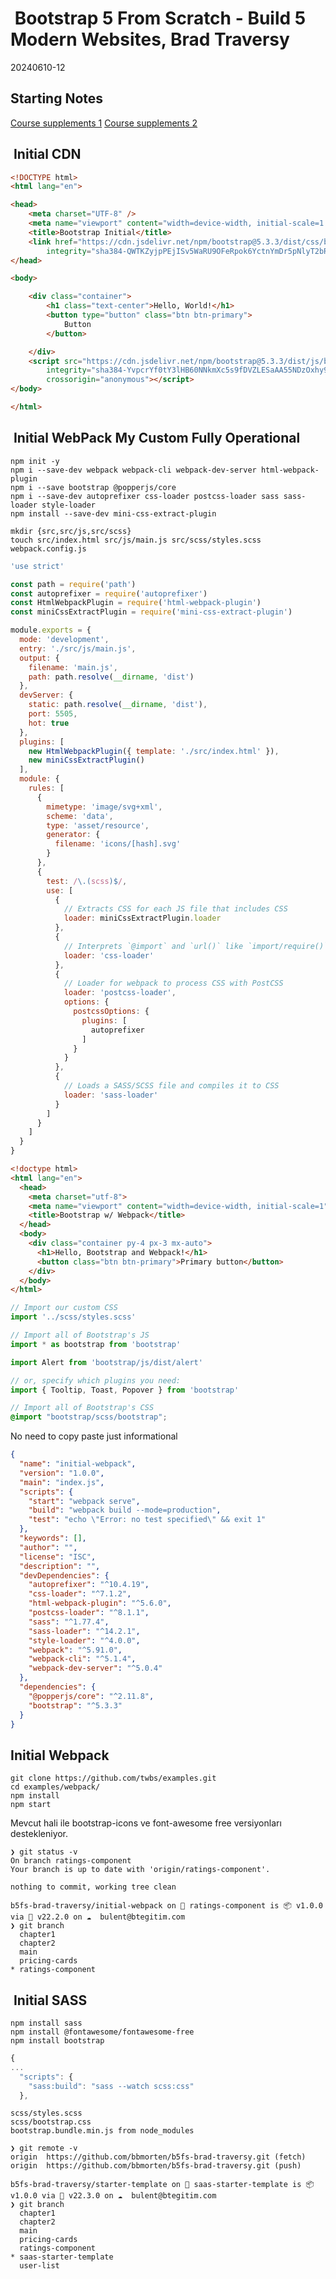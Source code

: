 #  Bootstrap 5 From Scratch - Build 5 Modern Websites, Brad Traversy

20240610-12

## Starting Notes

[Course supplements 1](https://github.com/bradtraversy/bootstrap5websites)
[Course supplements 2](https://github.com/PacktPublishing/Bootstrap-5-From-Scratch-Build-5-Modern-Websites)

##  Initial CDN

```html
<!DOCTYPE html>
<html lang="en">

<head>
    <meta charset="UTF-8" />
    <meta name="viewport" content="width=device-width, initial-scale=1.0" />
    <title>Bootstrap Initial</title>
    <link href="https://cdn.jsdelivr.net/npm/bootstrap@5.3.3/dist/css/bootstrap.min.css" rel="stylesheet"
        integrity="sha384-QWTKZyjpPEjISv5WaRU9OFeRpok6YctnYmDr5pNlyT2bRjXh0JMhjY6hW+ALEwIH" crossorigin="anonymous" />
</head>

<body>

    <div class="container">
        <h1 class="text-center">Hello, World!</h1>
        <button type="button" class="btn btn-primary">
            Button
        </button>

    </div>
    <script src="https://cdn.jsdelivr.net/npm/bootstrap@5.3.3/dist/js/bootstrap.bundle.min.js"
        integrity="sha384-YvpcrYf0tY3lHB60NNkmXc5s9fDVZLESaAA55NDzOxhy9GkcIdslK1eN7N6jIeHz"
        crossorigin="anonymous"></script>
</body>

</html>
```

##  Initial WebPack My Custom Fully Operational

```shell title='Webpack Packages'
npm init -y
npm i --save-dev webpack webpack-cli webpack-dev-server html-webpack-plugin
npm i --save bootstrap @popperjs/core
npm i --save-dev autoprefixer css-loader postcss-loader sass sass-loader style-loader
npm install --save-dev mini-css-extract-plugin
```

```shell title='Project Directory Structure'
mkdir {src,src/js,src/scss}
touch src/index.html src/js/main.js src/scss/styles.scss webpack.config.js
```

```javascript title='webpack.config.js'
'use strict'

const path = require('path')
const autoprefixer = require('autoprefixer')
const HtmlWebpackPlugin = require('html-webpack-plugin')
const miniCssExtractPlugin = require('mini-css-extract-plugin')

module.exports = {
  mode: 'development',
  entry: './src/js/main.js',
  output: {
    filename: 'main.js',
    path: path.resolve(__dirname, 'dist')
  },
  devServer: {
    static: path.resolve(__dirname, 'dist'),
    port: 5505,
    hot: true
  },
  plugins: [
    new HtmlWebpackPlugin({ template: './src/index.html' }),
    new miniCssExtractPlugin()
  ],
  module: {
    rules: [
      {
        mimetype: 'image/svg+xml',
        scheme: 'data',
        type: 'asset/resource',
        generator: {
          filename: 'icons/[hash].svg'
        }
      },
      {
        test: /\.(scss)$/,
        use: [
          {
            // Extracts CSS for each JS file that includes CSS
            loader: miniCssExtractPlugin.loader
          },
          {
            // Interprets `@import` and `url()` like `import/require()` and will resolve them
            loader: 'css-loader'
          },
          {
            // Loader for webpack to process CSS with PostCSS
            loader: 'postcss-loader',
            options: {
              postcssOptions: {
                plugins: [
                  autoprefixer
                ]
              }
            }
          },
          {
            // Loads a SASS/SCSS file and compiles it to CSS
            loader: 'sass-loader'
          }
        ]
      }
    ]
  }
}
```

```html title='src/index.html'
<!doctype html>
<html lang="en">
  <head>
    <meta charset="utf-8">
    <meta name="viewport" content="width=device-width, initial-scale=1">
    <title>Bootstrap w/ Webpack</title>
  </head>
  <body>
    <div class="container py-4 px-3 mx-auto">
      <h1>Hello, Bootstrap and Webpack!</h1>
      <button class="btn btn-primary">Primary button</button>
    </div>
  </body>
</html>
```

```javascript title='src/js/main.js'
// Import our custom CSS
import '../scss/styles.scss'

// Import all of Bootstrap's JS
import * as bootstrap from 'bootstrap'

import Alert from 'bootstrap/js/dist/alert'

// or, specify which plugins you need:
import { Tooltip, Toast, Popover } from 'bootstrap'
```

```scss title='/src/scss/styles.scss'
// Import all of Bootstrap's CSS
@import "bootstrap/scss/bootstrap";
```

No need to copy paste just informational

```json title='package.json'
{
  "name": "initial-webpack",
  "version": "1.0.0",
  "main": "index.js",
  "scripts": {
    "start": "webpack serve",
    "build": "webpack build --mode=production",
    "test": "echo \"Error: no test specified\" && exit 1"
  },
  "keywords": [],
  "author": "",
  "license": "ISC",
  "description": "",
  "devDependencies": {
    "autoprefixer": "^10.4.19",
    "css-loader": "^7.1.2",
    "html-webpack-plugin": "^5.6.0",
    "postcss-loader": "^8.1.1",
    "sass": "^1.77.4",
    "sass-loader": "^14.2.1",
    "style-loader": "^4.0.0",
    "webpack": "^5.91.0",
    "webpack-cli": "^5.1.4",
    "webpack-dev-server": "^5.0.4"
  },
  "dependencies": {
    "@popperjs/core": "^2.11.8",
    "bootstrap": "^5.3.3"
  }
}
```

## Initial Webpack

```shell
git clone https://github.com/twbs/examples.git
cd examples/webpack/
npm install
npm start
```

Mevcut hali ile bootstrap-icons ve font-awesome free versiyonları destekleniyor.

```shell
❯ git status -v
On branch ratings-component
Your branch is up to date with 'origin/ratings-component'.

nothing to commit, working tree clean

b5fs-brad-traversy/initial-webpack on  ratings-component is 📦 v1.0.0 via  v22.2.0 on ☁️  bulent@btegitim.com 
❯ git branch
  chapter1
  chapter2
  main
  pricing-cards
* ratings-component
```

##  Initial SASS

```shell
npm install sass
npm install @fontawesome/fontawesome-free
npm install bootstrap

```

```javascript title='package.json'
{
...
  "scripts": {
    "sass:build": "sass --watch scss:css"
  },


```

```shell
scss/styles.scss
scss/bootstrap.css
bootstrap.bundle.min.js from node_modules
```

```shell
❯ git remote -v
origin  https://github.com/bbmorten/b5fs-brad-traversy.git (fetch)
origin  https://github.com/bbmorten/b5fs-brad-traversy.git (push)

b5fs-brad-traversy/starter-template on  saas-starter-template is 📦 v1.0.0 via  v22.3.0 on ☁️  bulent@btegitim.com 
❯ git branch
  chapter1
  chapter2
  main
  pricing-cards
  ratings-component
* saas-starter-template
  user-list
```
